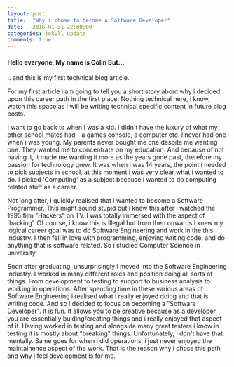 ```yaml
---
layout: post
title:  "Why i chose to become a Software Developer"
date:   2016-01-31 22:00:00
categories: jekyll update
comments: true
---
```


#### Hello everyone, My name is Colin But... 

.. and this is my first technical blog article. 

For my first article i am going to tell you a short story about why i decided upon this career path in the first place. Nothing technical here, i know, watch this space as i will be writing technical specific content in future blog posts.

I want to go back to when i was a kid. I didn't have the luxury of what my other school mates had - a games console, a computer etc. I never had one when i was young. My parents never bought me one despite me wanting one. They wanted me to concentrate on my education. And because of not having it, it made me wanting it more as the years gone past, therefore my passion for technology grew. It was when i was 14 years, the point i needed to pick subjects in school, at this moment i was very clear what i wanted to do. I picked 'Computing' as a subject because i wanted to do computing related stuff as a career. 

Not long after, i quickly realised that i wanted to become a Software Programmer. This might sound stupid but i knew this after i watched the 1995 film "Hackers" on TV. I was totally immersed with the aspect of 'hacking'. Of course, i know this is illegal but from then onwards i knew my logical career goal was to do Software Engineering and work in the this industry. I then fell in love with programming, enjoying writing code, and do anything that is software related. So i studied Computer Science in university.

Soon after graduating, unsurprisingly i moved into the Software Engineering industry. I worked in many different roles and position doing all sorts of things. From development to testing to support to business analysis to working in operations. After spending time in these various areas of Software Engineering i realised what i really enjoyed doing and that is writing code. And so i decided to focus on becoming a "Software Developer". It is fun. It allows you to be creative because as a developer you are essentially bulding/creating things and i really enjoyed that aspect of it. Having worked in testing and alongside many great testers i know in testing it is mostly about "breaking" things. Unfortunately, i don't have that mentally. Same goes for when i did operations, i just never enjoyed the maintainence aspect of the work. That is the reason why i chose this path and why i feel development is for me. 

